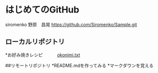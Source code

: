 # はじめてのGitHub
siromenko 野原　昌晃
https://github.com/Siromenko/Sample.git

## ローカルリポジトリ
*お好み焼きレシピ
　　　[okonimi.txt](okonomi.txt)

##リモートリポジトリ
*README.mdを作ってみる
*マークダウンを覚える  